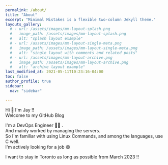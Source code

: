 ```yaml
---
permalink: /about/
title: "About"
excerpt: "Minimal Mistakes is a flexible two-column Jekyll theme."
layouts_gallery:
  # - url: /assets/images/mm-layout-splash.png
  #   image_path: /assets/images/mm-layout-splash.png
  #   alt: "splash layout example"
  # - url: /assets/images/mm-layout-single-meta.png
  #   image_path: /assets/images/mm-layout-single-meta.png
  #   alt: "single layout with comments and related posts"
  # - url: /assets/images/mm-layout-archive.png
  #   image_path: /assets/images/mm-layout-archive.png
  #   alt: "archive layout example"
last_modified_at: 2021-05-11T10:23:16-04:00
toc: false
author_profile: true
sidebar:
  nav: "sidebar"

---
```


Hi 👋 I'm Jay !! \
Welcome to my GitHub Blog

I'm a DevOps Engineer 🧑‍💻 . \
And mainly worked by managing the servers. \
So I'm familiar with using Linux Commands, and among the languages, use C well. \
I'm actively looking for a job 😄

I want to stay in Toronto as long as possible from March 2023 !!
